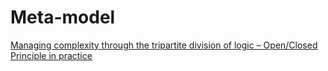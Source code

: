 # Meta-model

[Managing complexity through the tripartite division of logic – Open/Closed Principle in practice](https://bottega.com.pl/pdf/materialy/receptury/ocp.pdf)
